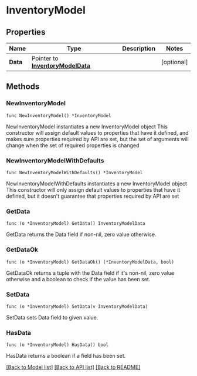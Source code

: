 # InventoryModel

## Properties

Name | Type | Description | Notes
------------ | ------------- | ------------- | -------------
**Data** | Pointer to [**InventoryModelData**](InventoryModelData.md) |  | [optional] 

## Methods

### NewInventoryModel

`func NewInventoryModel() *InventoryModel`

NewInventoryModel instantiates a new InventoryModel object
This constructor will assign default values to properties that have it defined,
and makes sure properties required by API are set, but the set of arguments
will change when the set of required properties is changed

### NewInventoryModelWithDefaults

`func NewInventoryModelWithDefaults() *InventoryModel`

NewInventoryModelWithDefaults instantiates a new InventoryModel object
This constructor will only assign default values to properties that have it defined,
but it doesn't guarantee that properties required by API are set

### GetData

`func (o *InventoryModel) GetData() InventoryModelData`

GetData returns the Data field if non-nil, zero value otherwise.

### GetDataOk

`func (o *InventoryModel) GetDataOk() (*InventoryModelData, bool)`

GetDataOk returns a tuple with the Data field if it's non-nil, zero value otherwise
and a boolean to check if the value has been set.

### SetData

`func (o *InventoryModel) SetData(v InventoryModelData)`

SetData sets Data field to given value.

### HasData

`func (o *InventoryModel) HasData() bool`

HasData returns a boolean if a field has been set.


[[Back to Model list]](../README.md#documentation-for-models) [[Back to API list]](../README.md#documentation-for-api-endpoints) [[Back to README]](../README.md)


